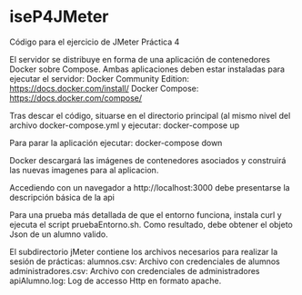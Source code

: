 # iseP4JMeter
Código para el ejercicio de JMeter Práctica 4

El servidor se distribuye en forma de una aplicación de contenedores Docker sobre Compose. Ambas aplicaciones deben estar instaladas para ejecutar el servidor: 
  Docker Community Edition: https://docs.docker.com/install/
  Docker Compose: https://docs.docker.com/compose/

Tras descar el código, situarse en el directorio principal (al mismo nivel del archivo docker-compose.yml y ejecutar: 
  docker-compose up 
  
Para parar la aplicación ejecutar: 
  docker-compose down 
  
Docker descargará las imágenes de contenedores asociados y construirá las nuevas imagenes para al aplicacion. 

Accediendo con un navegador a http://localhost:3000 debe presentarse la descripción básica de la api

Para una prueba más detallada de que el entorno funciona, instala curl y ejecuta el script pruebaEntorno.sh. Como resultado, debe obtener el objeto Json de un alumno valido. 

El subdirectorio jMeter contiene los archivos necesarios para realizar la sesión de prácticas: 
    alumnos.csv: Archivo con credenciales de alumnos
    administradores.csv: Archivo con credenciales de administradores
    apiAlumno.log: Log de accesso Http en formato apache. 
    
    
  
  
